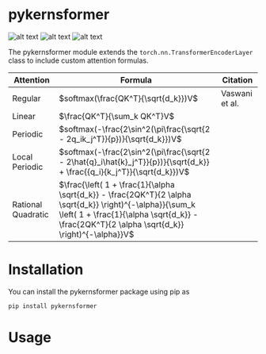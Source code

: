 # pykernsformer

![alt text](https://img.shields.io/pypi/v/pykernsformer)
![alt text](https://img.shields.io/pypi/dd/pykernsformer?color=green&logo=red&logoColor=red)
![alt text](https://img.shields.io/pypi/pyversions/pykernsformer)

The pykernsformer module extends the `torch.nn.TransformerEncoderLayer` class to include custom attention formulas.

| Attention          | Formula | Citation       |
|--------------------|---------|----------------|
| Regular            | $softmax(\frac{QK^T}{\sqrt{d_k}})V$   | Vaswani et al. |
| Linear             | $\frac{QK^T}{\sum_k QK^T}V$  |                |
| Periodic           | $softmax(-\frac{2\sin^2(\pi\frac{\sqrt{2 - 2q_ik_j^T}}{p})}{\sqrt{d_k}})V$ |                |
| Local Periodic     | $softmax(-\frac{2\sin^2(\pi\frac{\sqrt{2 - 2\hat{q}_i\hat{k}_j^T}}{p})}{\sqrt{d_k}} + \frac{{q_i}{k_j^T}}{\sqrt{d_k}})V$ |                |
| Rational Quadratic | $\frac{\left( 1 + \frac{1}{\alpha \sqrt{d_k}} - \frac{2QK^T}{2 \alpha \sqrt{d_k}} \right)^{-\alpha}}{\sum_k \left( 1 + \frac{1}{\alpha \sqrt{d_k}} - \frac{2QK^T}{2 \alpha \sqrt{d_k}} \right)^{-\alpha}}V$ |                |

# Installation

You can install the pykernsformer package using pip as

`pip install pykernsformer`

# Usage


